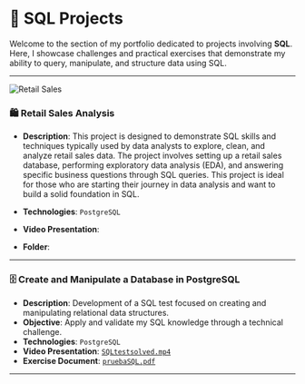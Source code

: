 # 📂 SQL Projects

Welcome to the section of my portfolio dedicated to projects involving **SQL**. Here, I showcase challenges and practical exercises that demonstrate my ability to query, manipulate, and structure data using SQL.

---

![Retail Sales](Retail-Sales-Analysis/resources/retail-sales.jpg)
### 🛍️ Retail Sales Analysis

- **Description**: This project is designed to demonstrate SQL skills and techniques typically used by data analysts to explore, clean, and analyze retail sales data. The project involves setting up a retail sales database, performing exploratory data analysis (EDA), and answering specific business questions through SQL queries. This project is ideal for those who are starting their journey in data analysis and want to build a solid foundation in SQL.

- **Technologies**: `PostgreSQL`
- **Video Presentation**: 
- **Folder**: 

---

### 🗄️ Create and Manipulate a Database in PostgreSQL

- **Description**: Development of a SQL test focused on creating and manipulating relational data structures.
- **Objective**: Apply and validate my SQL knowledge through a technical challenge.
- **Technologies**: `PostgreSQL`
- **Video Presentation**: [`SQLtestsolved.mp4`](https://www.youtube.com/watch?v=TIamBSM9Row)
- **Exercise Document**: [`pruebaSQL.pdf`](resources/pruebaSQL.pdf)

---
